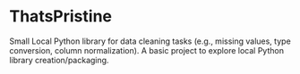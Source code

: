 # ThatsPristine
Small Local Python library for data cleaning tasks (e.g., missing values, type conversion, column normalization). A basic project to explore local Python library creation/packaging.
